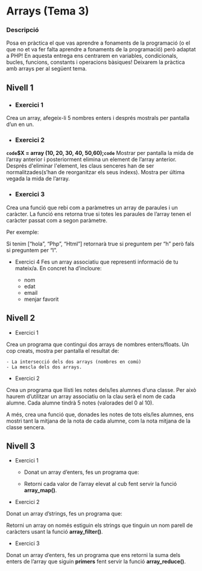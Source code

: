 # Arrays (Tema 3)

### Descripció

Posa en pràctica el que vas aprendre a fonaments de la programació (o el que no et va fer falta aprendre a fonaments de la programació) però adaptat a PHP! En aquesta entrega ens centrarem en variables, condicionals, bucles, funcions, constants i operacions bàsiques! Deixarem la pràctica amb arrays per al següent tema.

## Nivell 1

- ### Exercici 1
Crea un array, afegeix-li 5 nombres enters i després mostrals per pantalla d’un en un.


- ### Exercici 2

 **`code`$X = array (10, 20, 30, 40, 50,60);`code`**
Mostrar per pantalla la mida de l’array anterior i posteriorment elimina un element de l’array anterior. Després d'eliminar l'element, les claus senceres han de ser normalitzades(s’han de reorganitzar els seus índexs). Mostra per última vegada la mida de l’array.

- ### Exercici 3
Crea una funció que rebi com a paràmetres un array de paraules i un caràcter. La funció ens retorna true si totes les paraules de l’array tenen el caràcter passat com a segon paràmetre.

Per exemple:

Si tenim [“hola”, “Php”, “Html”] retornarà true si preguntem per “h” però fals si preguntem per “l”.


- Exercici 4
Fes un array associatiu que representi informació de tu mateix/a. En concret ha d’incloure:

    - nom
    - edat
    - email
    - menjar favorit

## Nivell 2

- Exercici 1

Crea un programa que contingui dos arrays de nombres enters/floats. Un cop creats, mostra per pantalla el resultat de:

    - La intersecció dels dos arrays (nombres en comú)
    - La mescla dels dos arrays.

- Exercici 2

Crea un programa que llisti les notes dels/les alumnes d’una classe. Per això haurem d’utilitzar un array associatiu on la clau serà el nom de cada alumne. Cada alumne tindrà 5 notes (valorades del 0 al 10).

A més, crea una funció que, donades les notes de tots els/les alumnes, ens mostri tant la mitjana de la nota de cada alumne, com la nota mitjana de la classe sencera.

## Nivell 3

- Exercici 1

    - Donat un array d’enters, fes un programa que:

    - Retorni cada valor de l’array elevat al cub fent servir la funció **array_map()**.


- Exercici 2

Donat un array d’strings, fes un programa que:

Retorni un array on només estiguin els strings que tinguin un nom parell de caràcters usant la funció **array_filter()**.

- Exercici 3

Donat un array d’enters, fes un programa que ens retorni la suma dels enters de l’array que siguin **primers** fent servir la funció **array_reduce()**.